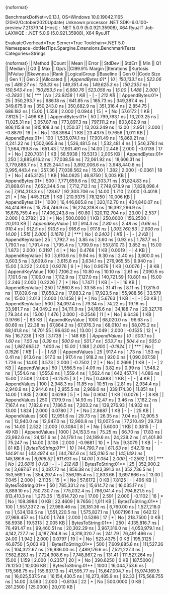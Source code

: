 {noformat}

BenchmarkDotNet=v0.13.1, OS=Windows 10.0.19042.1165 (20H2/October2020Update)
Unknown processor
.NET SDK=6.0.100-preview.7.21379.14
  [Host]     : .NET 5.0.9 (5.0.921.35908), X64 RyuJIT
  Job-LAXWQE : .NET 5.0.9 (5.0.921.35908), X64 RyuJIT

EvaluateOverhead=True  Server=True  Toolchain=.NET 5.0  
Namespace=dotNetTips.Spargine.Extensions.BenchmarkTests  Categories=Strings  

{noformat}
||            Method ||Count ||           Mean ||        Error ||       StdDev ||      StdErr ||            Min ||             Q1 ||         Median ||             Q3 ||            Max ||        Op/s ||CI99.9% Margin ||Iterations ||Kurtosis ||MValue ||Skewness ||Rank ||LogicalGroup ||Baseline ||   Gen 0 ||Code Size ||   Gen 1 ||   Gen 2 ||Allocated ||
|    *AppendBytes:01** |    *10* |    *150,133.1 ns* |     *523.06 ns* |     *489.27 ns* |    *126.33 ns* |    *149,351.4 ns* |    *149,625.3 ns* |    *150,235.1 ns* |    *150,543.4 ns* |    *150,853.5 ns* |     *6,660.76* |     *523.056 ns* |      *15.00* |    *1.488* |  *2.000* |  *-0.2830* |   *14* |            *** |       *No* |  *23.9258* |      *1 KB* |        *-* |        *-* |    *212 KB* |
|    AppendBytes:01* |    25 |    350,293.7 ns |     686.18 ns |     641.85 ns |    165.73 ns |    349,387.4 ns |    349,675.9 ns |    350,243.0 ns |    350,682.9 ns |    351,316.4 ns |     2,854.75 |     686.182 ns |      15.00 |    1.558 |  2.000 |   0.0944 |   15 |            * |       No |  57.6172 |      1 KB |   7.8125 |        - |    496 KB |
|    AppendBytes:01* |    50 |    799,763.1 ns |  13,203.25 ns |  11,025.31 ns |  3,057.87 ns |    773,897.3 ns |    797,111.2 ns |    803,602.9 ns |    806,115.8 ns |    815,108.3 ns |     1,250.37 |  13,203.249 ns |      13.00 |    2.951 |  2.000 |  -0.8879 |   16 |            * |       No | 108.3984 |      1 KB |  23.4375 |   9.7656 |  1,011 KB |
|    AppendBytes:01* |   100 |  1,535,074.1 ns |  17,901.49 ns |  15,869.21 ns |  4,241.22 ns |  1,502,665.8 ns |  1,526,481.5 ns |  1,532,481.4 ns |  1,546,378.1 ns |  1,564,799.8 ns |       651.43 |  17,901.491 ns |      14.00 |    2.448 |  2.000 |  -0.0136 |   17 |            * |       No | 220.7031 |      1 KB |  58.5938 |  19.5313 |  2,005 KB |
|    AppendBytes:01* |   250 |  3,885,616.2 ns |  77,038.56 ns |  72,061.92 ns | 18,606.31 ns |  3,779,888.7 ns |  3,825,244.1 ns |  3,892,006.6 ns |  3,948,440.6 ns |  3,995,443.4 ns |       257.36 |  77,038.562 ns |      15.00 |    1.382 |  2.000 |  -0.0361 |   18 |            * |       No | 445.3125 |      1 KB | 164.0625 |  46.8750 |  5,003 KB |
|    AppendBytes:01* |   500 |  7,771,659.6 ns |  92,303.71 ns |  81,824.83 ns | 21,868.61 ns |  7,652,344.5 ns |  7,712,712.1 ns |  7,749,678.9 ns |  7,828,098.4 ns |  7,914,313.3 ns |       128.67 |  92,303.706 ns |      14.00 |    1.710 |  2.000 |   0.4018 |   21 |            * |       No | 445.3125 |      1 KB | 210.9375 |  78.1250 | 10,006 KB |
|    AppendBytes:01* |  1000 | 16,446,865.8 ns | 320,112.70 ns | 404,840.07 ns | 84,414.99 ns | 15,754,746.9 ns | 16,224,318.8 ns | 16,392,296.9 ns | 16,678,759.4 ns | 17,406,243.8 ns |        60.80 | 320,112.704 ns |      23.00 |    2.537 |  2.000 |   0.2782 |   23 |            * |       No | 500.0000 |      1 KB | 250.0000 | 156.2500 | 20,010 KB |
|     *AppendKeyValue* |    *10* |        *914.3 ns* |       *2.80 ns* |       *2.48 ns* |      *0.66 ns* |        *910.4 ns* |        *912.5 ns* |        *913.5 ns* |        *916.6 ns* |        *917.8 ns* | *1,093,760.63* |       *2.800 ns* |      *14.00* |    *1.515* |  *2.000* |   *0.1678* |    *2* |            *** |       *No* |   *0.2403* |      *1 KB* |        *-* |        *-* |      *2 KB* |
|     AppendKeyValue |    25 |      1,792.7 ns |       3.85 ns |       3.60 ns |      0.93 ns |      1,787.7 ns |      1,790.1 ns |      1,791.4 ns |      1,795.4 ns |      1,799.9 ns |   557,810.73 |       3.852 ns |      15.00 |    1.873 |  2.000 |   0.3197 |    4 |            * |       No |   0.4768 |      1 KB |   0.0019 |        - |      4 KB |
|     AppendKeyValue |    50 |      3,610.6 ns |       9.94 ns |       9.30 ns |      2.40 ns |      3,600.0 ns |      3,603.5 ns |      3,609.8 ns |      3,615.8 ns |      3,634.1 ns |   276,965.55 |       9.940 ns |      15.00 |    3.222 |  2.000 |   0.9276 |    6 |            * |       No |   0.9079 |      1 KB |   0.0076 |        - |      8 KB |
|     AppendKeyValue |   100 |      7,106.2 ns |      10.80 ns |      10.10 ns |      2.61 ns |      7,090.5 ns |      7,101.6 ns |      7,106.0 ns |      7,112.9 ns |      7,127.0 ns |   140,721.59 |      10.801 ns |      15.00 |    2.246 |  2.000 |   0.2226 |    7 |            * |       No |   1.7471 |      1 KB |        - |        - |     16 KB |
|     AppendKeyValue |   250 |     17,860.8 ns |      33.58 ns |      31.41 ns |      8.11 ns |     17,815.0 ns |     17,839.6 ns |     17,858.2 ns |     17,883.2 ns |     17,923.5 ns |    55,988.56 |      33.579 ns |      15.00 |    2.013 |  2.000 |   0.1458 |    9 |            * |       No |   5.6763 |      1 KB |        - |        - |     50 KB |
|     AppendKeyValue |   500 |     34,097.4 ns |      79.34 ns |      74.22 ns |     19.16 ns |     33,981.7 ns |     34,049.2 ns |     34,111.9 ns |     34,166.6 ns |     34,188.7 ns |    29,327.76 |      79.344 ns |      15.00 |    1.476 |  2.000 |  -0.2546 |   11 |            * |       No |   9.6436 |      1 KB |   0.9766 |        - |     83 KB |
|     AppendKeyValue |  1000 |     68,020.0 ns |      96.63 ns |      80.69 ns |     22.38 ns |     67,864.2 ns |     67,976.3 ns |     68,010.1 ns |     68,075.2 ns |     68,141.8 ns |    14,701.55 |      96.630 ns |      13.00 |    2.049 |  2.000 |  -0.1525 |   12 |            * |       No |  16.7236 |      1 KB |   3.1738 |        - |    148 KB |
|       *AppendValues* |    *10* |        *503.1 ns* |       *1.60 ns* |       *1.50 ns* |      *0.39 ns* |        *500.9 ns* |        *501.7 ns* |        *503.7 ns* |        *504.4 ns* |        *505.0 ns* | *1,987,665.12* |       *1.600 ns* |      *15.00* |    *1.188* |  *2.000* |  *-0.1924* |    *1* |            *** |       *No* |   *0.1526* |      *1 KB* |        *-* |        *-* |      *1 KB* |
|       AppendValues |    25 |        917.4 ns |       1.73 ns |       1.53 ns |      0.41 ns |        913.6 ns |        917.0 ns |        917.4 ns |        918.2 ns |        920.0 ns | 1,090,007.58 |       1.726 ns |      14.00 |    3.573 |  2.000 |  -0.7502 |    2 |            * |       No |   0.2699 |      1 KB |        - |        - |      2 KB |
|       AppendValues |    50 |      1,556.5 ns |       4.09 ns |       3.82 ns |      0.99 ns |      1,548.2 ns |      1,554.6 ns |      1,555.8 ns |      1,559.4 ns |      1,562.4 ns |   642,457.74 |       4.086 ns |      15.00 |    2.508 |  2.000 |  -0.2525 |    3 |            * |       No |   0.4883 |      1 KB |        - |        - |      4 KB |
|       AppendValues |   100 |      2,948.3 ns |      11.85 ns |      10.51 ns |      2.81 ns |      2,934.4 ns |      2,940.9 ns |      2,944.6 ns |      2,955.5 ns |      2,969.0 ns |   339,174.30 |      11.851 ns |      14.00 |    1.935 |  2.000 |   0.6289 |    5 |            * |       No |   0.9041 |      1 KB |   0.0076 |        - |      8 KB |
|       AppendValues |   250 |      7,179.9 ns |      14.93 ns |      12.47 ns |      3.46 ns |      7,162.2 ns |      7,167.4 ns |      7,182.8 ns |      7,186.5 ns |      7,203.2 ns |   139,276.93 |      14.932 ns |      13.00 |    1.824 |  2.000 |   0.0780 |    7 |            * |       No |   2.8687 |      1 KB |        - |        - |     25 KB |
|       AppendValues |   500 |     12,951.6 ns |      29.73 ns |      26.35 ns |      7.04 ns |     12,905.5 ns |     12,940.0 ns |     12,947.0 ns |     12,960.8 ns |     13,007.5 ns |    77,210.49 |      29.728 ns |      14.00 |    2.522 |  2.000 |   0.3084 |    8 |            * |       No |   5.6000 |      1 KB |   0.3815 |        - |     49 KB |
|       AppendValues |  1000 |     24,153.5 ns |      75.25 ns |      66.70 ns |     17.83 ns |     23,992.6 ns |     24,131.6 ns |     24,179.1 ns |     24,189.6 ns |     24,238.2 ns |    41,401.80 |      75.247 ns |      14.00 |    3.106 |  2.000 |  -0.9681 |   10 |            * |       No |   9.3079 |      1 KB |        - |        - |     81 KB |
| *BytesToString:01*** |    *10* |    *144,790.7 ns* |     *611.63 ns* |     *542.19 ns* |    *144.91 ns* |    *143,497.4 ns* |    *144,782.6 ns* |    *145,016.5 ns* |    *145,149.1 ns* |    *145,186.6 ns* |     *6,906.52* |     *611.631 ns* |      *14.00* |    *3.054* |  *2.000* |  *-1.2592* |   *13* |            *** |       *No* |  *23.6816* |      *0 KB* |        *-* |        *-* |    *212 KB* |
| BytesToString:01** |    25 |    352,900.2 ns |   3,697.67 ns |   3,087.72 ns |    856.38 ns |    343,391.3 ns |    352,736.5 ns |    353,569.1 ns |    354,297.4 ns |    356,195.4 ns |     2,833.66 |   3,697.666 ns |      13.00 |    7.045 |  2.000 |  -2.1135 |   15 |            * |       No |  57.6172 |      0 KB |   7.8125 |        - |    496 KB |
| BytesToString:01** |    50 |    785,331.2 ns |  15,614.72 ns |  16,035.17 ns |  3,889.10 ns |    750,730.7 ns |    775,032.4 ns |    786,041.4 ns |    794,821.5 ns |    813,410.3 ns |     1,273.35 |  15,614.720 ns |      17.00 |    2.591 |  2.000 |  -0.1102 |   16 |            * |       No | 108.3984 |      0 KB |  22.4609 |   9.7656 |  1,011 KB |
| BytesToString:01** |   100 |  1,557,337.2 ns |  27,989.46 ns |  26,181.36 ns |  6,760.00 ns |  1,527,218.0 ns |  1,534,139.5 ns |  1,551,220.5 ns |  1,575,827.1 ns |  1,607,196.1 ns |       642.12 |  27,989.457 ns |      15.00 |    1.748 |  2.000 |   0.5286 |   17 |            * |       No | 218.7500 |      0 KB |  58.5938 |  19.5313 |  2,005 KB |
| BytesToString:01** |   250 |  4,135,816.7 ns |  76,491.47 ns |  99,460.51 ns | 20,302.29 ns |  3,967,316.0 ns |  4,053,979.1 ns |  4,142,727.7 ns |  4,187,764.8 ns |  4,316,320.7 ns |       241.79 |  76,491.466 ns |      24.00 |    1.942 |  2.000 |   0.0797 |   19 |            * |       No | 523.4375 |      0 KB | 195.3125 |  46.8750 |  5,003 KB |
| BytesToString:01** |   500 |  7,609,885.8 ns | 111,527.26 ns | 104,322.67 ns | 26,936.00 ns |  7,489,176.6 ns |  7,521,227.3 ns |  7,582,628.1 ns |  7,724,908.6 ns |  7,748,867.2 ns |       131.41 | 111,527.264 ns |      15.00 |    1.159 |  2.000 |   0.2357 |   20 |            * |       No | 390.6250 |      0 KB | 187.5000 |  78.1250 | 10,006 KB |
| BytesToString:01** |  1000 | 16,044,753.6 ns | 175,568.75 ns | 155,637.13 ns | 41,595.77 ns | 15,647,004.7 ns | 15,974,169.5 ns | 16,025,537.5 ns | 16,154,430.5 ns | 16,273,485.9 ns |        62.33 | 175,568.755 ns |      14.00 |    3.593 |  2.000 |  -0.8134 |   22 |            * |       No | 500.0000 |      0 KB | 281.2500 | 125.0000 | 20,010 KB |
